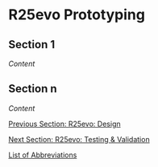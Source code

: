 # R25evo Prototyping

## Section 1
_Content_

## Section n
_Content_  

[Previous Section: R25evo: Design](evo-design.md)

[Next Section: R25evo: Testing & Validation](evo-testing-and-validation.md)  

[List of Abbreviations](list-of-abbrev.md)